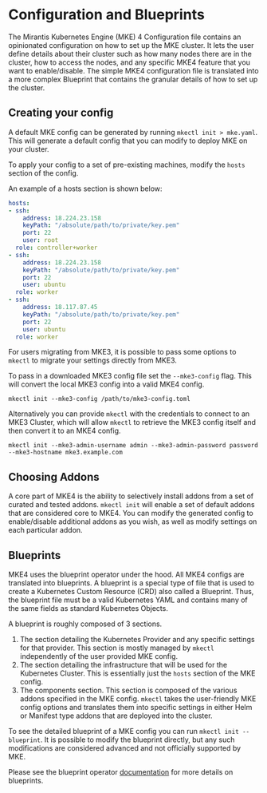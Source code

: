 # Configuration and Blueprints

The Mirantis Kubernetes Engine (MKE) 4 Configuration file contains an opinionated configuration on how to set up the MKE cluster. It lets the user define details about their cluster such as how many nodes there are in the cluster, how to access the nodes, and any specific MKE4 feature that you want to enable/disable. The simple MKE4 configuration file is translated into a more complex Blueprint that contains the granular details of how to set up the cluster.


## Creating your config

A default MKE config can be generated by running `mkectl init > mke.yaml`. This will generate a default config that you can modify to deploy MKE on your cluster.

To apply your config to a set of pre-existing machines, modify the `hosts` section of the config.

An example of a hosts section is shown below:

```yaml
hosts:
- ssh:
    address: 18.224.23.158
    keyPath: "/absolute/path/to/private/key.pem"
    port: 22
    user: root
  role: controller+worker
- ssh:
    address: 18.224.23.158
    keyPath: "/absolute/path/to/private/key.pem"
    port: 22
    user: ubuntu
  role: worker
- ssh:
    address: 18.117.87.45
    keyPath: "/absolute/path/to/private/key.pem"
    port: 22
    user: ubuntu
  role: worker
```

For users migrating from MKE3, it is possible to pass some options to `mkectl` to migrate your settings directly from MKE3.

To pass in a downloaded MKE3 config file set the `--mke3-config` flag. This will convert the local MKE3 config into a valid MKE4 config.

`mkectl init --mke3-config /path/to/mke3-config.toml`

Alternatively you can provide `mkectl` with the credentials to connect to an MKE3 Cluster, which will allow `mkectl` to retrieve the MKE3 config itself and then convert it to an MKE4 config.

`mkectl init --mke3-admin-username admin --mke3-admin-password password --mke3-hostname mke3.example.com`

## Choosing Addons

A core part of MKE4 is the ability to selectively install addons from a set of curated and tested addons. `mkectl init` will enable a set of default addons that are considered core to MKE4. You can modify the generated config to enable/disable additional addons as you wish, as well as modify settings on each particular addon.

## Blueprints

MKE4 uses the blueprint operator under the hood. All MKE4 configs are translated into blueprints. A blueprint is a special type of file that is used to create a Kubernetes Custom Resource (CRD) also called a Blueprint. Thus, the blueprint file must be a valid Kubernetes YAML and contains many of the same fields as standard Kubernetes Objects.

A blueprint is roughly composed of 3 sections.
1. The section detailing the Kubernetes Provider and any specific settings for that provider. This section is mostly managed by `mkectl` independently of the user provided MKE config.
2. The section detailing the infrastructure that will be used for the Kubernetes Cluster. This is essentially just the `hosts` section of the MKE config.
3. The components section. This section is composed of the various addons specified in the MKE config. `mkectl` takes the user-friendly MKE config options and translates them into specific settings in either Helm or Manifest type addons that are deployed into the cluster.

To see the detailed blueprint of a MKE config you can run `mkectl init --blueprint`. It is possible to modify the blueprint directly, but any such modifications are considered advanced and not officially supported by MKE.

Please see the blueprint operator [documentation](https://mirantiscontainers.github.io/boundless/) for more details on blueprints.